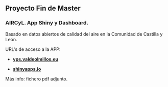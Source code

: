 ## Proyecto Fin de Master
### AIRCyL. App Shiny y Dashboard.

Basado en datos abiertos de calidad del aire en la Comunidad de Castilla y León.

URL's de acceso a la APP:

- [**vps.valdeolmillos.eu** ](http://vps.valdeolmillos.eu)

- [**shinyapps.io**](https://jmvaldeolmillos.shinyapps.io/AirCyL/)

Más info: fichero pdf adjunto.
